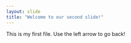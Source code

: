 ```yaml
---
layout: slide
title: "Welcome to our second slide!"
---
```

This is my first file.
Use the left arrow to go back!
